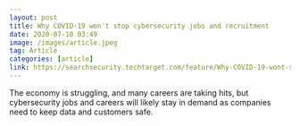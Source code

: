```yaml
---
layout: post
title: Why COVID-19 won't stop cybersecurity jobs and recruitment
date: 2020-07-10 03:49
image: /images/article.jpeg
tag: Article
categories: [article]
link: https://searchsecurity.techtarget.com/feature/Why-COVID-19-wont-stop-cybersecurity-jobs-and-recruitment
---
```

The economy is struggling, and many careers are taking hits, but cybersecurity jobs and careers will likely stay in demand as companies need to keep data and customers safe.
